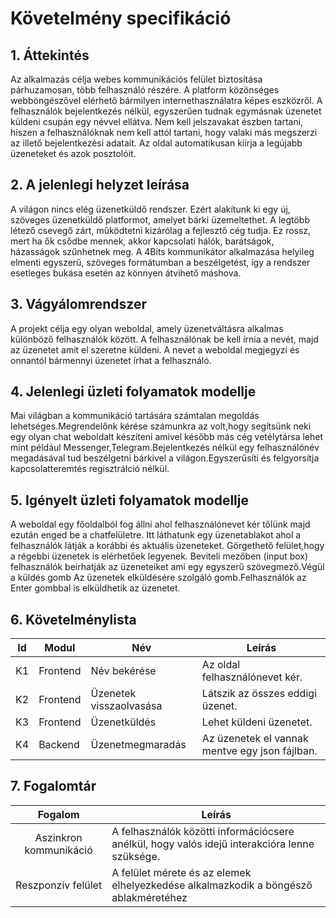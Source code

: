 # Követelmény specifikáció

## 1. Áttekintés

Az alkalmazás célja webes kommunikációs felület biztosítása párhuzamosan, több felhasználó részére. A platform közönséges webböngészővel elérhető bármilyen internethasználatra képes eszközről. A felhasználók bejelentkezés nélkül, egyszerűen tudnak egymásnak üzenetet küldeni csupán egy névvel ellátva. Nem kell jelszavakat észben tartani, hiszen a felhasználóknak nem kell attól tartani, hogy valaki más megszerzi az illető bejelentkezési adatait. Az oldal automatikusan kiírja a legújabb üzeneteket és azok posztolóit.

## 2. A jelenlegi helyzet leírása

A világon nincs elég üzenetküldő rendszer. Ezért alakítunk ki egy új, szöveges üzenetküldő platformot, amelyet bárki üzemeltethet. A legtöbb létező csevegő zárt, működtetni kizárólag a fejlesztő cég tudja. Ez rossz, mert ha ők csődbe mennek, akkor kapcsolati hálók, barátságok, házasságok szűnhetnek meg. A 4Bits kommunikátor alkalmazása helyileg elmenti egyszerű, szöveges formátumban a beszélgetést, így a rendszer esetleges bukása esetén az könnyen átvihető máshova.

## 3. Vágyálomrendszer

A projekt célja egy olyan weboldal, amely üzenetváltásra alkalmas különböző felhasználók között. A felhasználónak be kell írnia a nevét, majd az üzenetet amit el szeretne küldeni. A nevet a weboldal megjegyzi
és onnantól bármennyi üzenetet írhat a felhasználó.

## 4. Jelenlegi üzleti folyamatok modellje
Mai világban a kommunikáció tartására számtalan megoldás lehetséges.Megrendelőnk kérése számunkra az volt,hogy segítsünk neki egy olyan chat weboldalt készíteni amivel később más cég vetélytársa lehet mint például Messenger,Telegram.Bejelentkezés nélkül egy felhasználónév megadásával tud beszélgetni bárkivel a világon.Egyszerűsíti és felgyorsítja kapcsolatteremtés regisztrálció nélkül.

## 5. Igényelt üzleti folyamatok modellje
A weboldal egy főoldalból fog állni ahol felhasználónevet kér tőlünk majd ezután enged be a chatfelületre. Itt láthatunk egy üzenetablakot ahol a felhasználók látják a korábbi és aktuális üzeneteket. Görgethető felület,hogy a régebbi üzenetek is elérhetőek legyenek.
Beviteli mezőben (input box) felhasználók beírhatják az üzeneteiket ami egy egyszerű szövegmező.Végül a küldés gomb Az üzenetek elküldésére szolgáló gomb.Felhasználók az Enter gombbal is elküldhetik az üzenetet.

## 6. Követelménylista

| Id | Modul | Név | Leírás |
| :---: | --- | --- | --- |
| K1 | Frontend | Név bekérése | Az oldal felhasználónevet kér. |
| K2 | Frontend | Üzenetek visszaolvasása | Látszik az összes eddigi üzenet. |
| K3 | Frontend | Üzenetküldés | Lehet küldeni üzenetet. |
| K4 | Backend | Üzenetmegmaradás | Az üzenetek el vannak mentve egy json fájlban. |

## 7. Fogalomtár
| Fogalom | Leírás |
| :---: | --- |
| Aszinkron kommunikáció | A felhasználók közötti információcsere anélkül, hogy valós idejű interakcióra lenne szüksége. |
| Reszponzív felület | A felület mérete és az elemek elhelyezkedése alkalmazkodik a böngésző ablakméretéhez |
